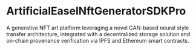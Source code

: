 # ArtificialEaselNftGeneratorSDKPro
A generative NFT art platform leveraging a novel GAN-based neural style transfer architecture, integrated with a decentralized storage solution and on-chain provenance verification via IPFS and Ethereum smart contracts.

